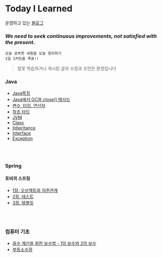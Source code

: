 # Today I Learned
운영하고 있는 [블로그](https://youn0111.tistory.com/)
<h3><i>We need to seek continuous improvements, not satisfied with the present.</i></h3>

    오늘 공부한 내용을 오늘 정리하기
    1일 1커밋을 목표!!
    
> 잘못 학습하거나 게시된 글의 수정과 조언은 환영입니다
    
### Java
* [Java특징](https://github.com/younlll/TIL/blob/main/Java/Java_Features.md)
* [Java에서 GC와 close() 메서드](https://github.com/younlll/TIL/blob/main/Java/About_GC_and_the_close_method.md)
* [변수, 타입, 연산자](https://github.com/younlll/TIL/blob/main/Java/variable_type_operator.md)
* [참조 타입](https://github.com/younlll/TIL/blob/main/Java/Reference_type.md)
* [JVM](https://github.com/younlll/TIL/blob/main/Java/JVM.md)
* [Class](https://github.com/younlll/TIL/blob/main/Java/Class.md)
* [Inheritance](https://github.com/younlll/TIL/blob/main/Java/Inheritance.md)
* [Interface](https://github.com/younlll/TIL/blob/main/Java/Interface.md)
* [Exception](https://github.com/younlll/TIL/blob/main/Java/Exception.md)

</br></br>

### Spring
####  토비의 스프링
* [1장. 오브젝트와 의존관계](https://github.com/younlll/TIL/tree/main/Toby_Spring3.1/Chapter1_Objects_and_Dependencies)
* [2장. 테스트](https://github.com/younlll/TIL/tree/main/Toby_Spring3.1/Chapter2_Test)
* [3장. 템플릿](https://github.com/younlll/TIL/tree/main/Toby_Spring3.1/Chapter3_Template)

</br></br>

### 컴퓨터 기초
* [음수 계산을 위한 보수법 - 1의 보수와 2의 보수](https://github.com/younlll/TIL/blob/main/Computer_Basic/one_complement_and_two_complement.md)
* [부동소수점](https://github.com/younlll/TIL/blob/main/Computer_Basic/Floating_Point.md)
